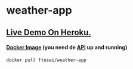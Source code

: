 # weather-app
## **[Live Demo On Heroku.](https://challenge-weather-app.herokuapp.com/)** 
#### **[Docker Image](https://hub.docker.com/r/ftesei/weather-app/)** (you need de [API](https://github.com/facundotesei/weather-api) up and running)

```
docker pull ftesei/weather-app
```
